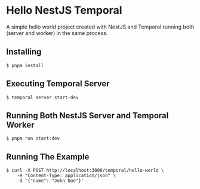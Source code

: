 # Hello NestJS Temporal
A simple hello world project created with NestJS and Temporal running both (server and worker) in the same process.

## Installing
```shell
$ pnpm install
```

## Executing Temporal Server
```shell
$ temporal server start-dev
```

## Running Both NestJS Server and Temporal Worker
```shell
$ pnpm run start:dev
```

## Running The Example
```shell
$ curl -X POST http://localhost:3000/temporal/hello-world \
    -H "Content-Type: application/json" \
    -d '{"name": "John Doe"}'
```